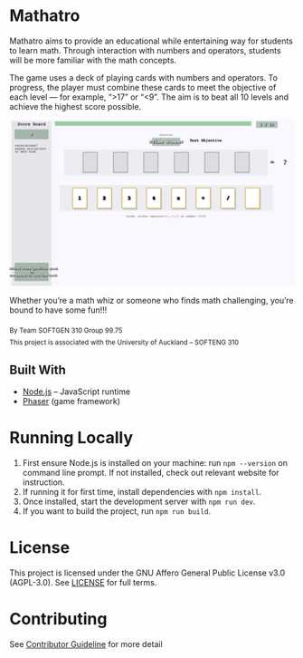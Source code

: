 
# Mathatro
Mathatro aims to provide an educational while entertaining way for students to learn math. Through interaction with numbers and operators, students will be more familiar with the math concepts.

The game uses a deck of playing cards with numbers and operators. To progress, the player must combine these cards to meet the objective of each level — for example, “>17” or “<9”. The aim is to beat all 10 levels and achieve the highest score possible.  

![Game Screenshot](./docs/images/Game_Preview.png)

Whether you’re a math whiz or someone who finds math challenging, you’re bound to have some fun!!!

<sub>By Team SOFTGEN 310 Group 99.75</sub>  
<sub>This project is associated with the University of Auckland – SOFTENG 310</sub>

## Built With
- [Node.js](https://nodejs.org/) – JavaScript runtime  
- [Phaser](https://phaser.io) (game framework)

# Running Locally
1. First ensure Node.js is installed on your machine: run `npm --version` on command line prompt. If not installed, check out relevant website for instruction.
2. If running it for first time, install dependencies with `npm install`.
3. Once installed, start the development server with `npm run dev`.
4. If you want to build the project, run `npm run build`.

# License
This project is licensed under the GNU Affero General Public License v3.0 (AGPL-3.0). See [LICENSE](https://github.com/SOFTGEN310-Group-99-75/JOhn-Repository/blob/main/LICENSE) for full terms.

# Contributing  
See [Contributor Guideline](https://github.com/SOFTGEN310-Group-99-75/JOhn-Repository/blob/main/CONTRIBUTING.md) for more detail 

